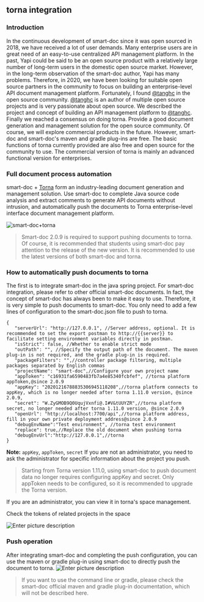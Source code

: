 ## torna integration


### Introduction
In the continuous development of smart-doc since it was open sourced in 2018, we have received a lot of user demands.
Many enterprise users are in great need of an easy-to-use centralized API management platform. In the past, Yapi could be said to be an open source product with a relatively large number of long-term users in the domestic open source market. However, in the long-term observation of the smart-doc author, Yapi has many problems. Therefore, in 2020, we have been looking for suitable open source partners in the community to focus on building an enterprise-level API document management platform. Fortunately, I found [@tanghc](https://gitee.com/durcframework) in the open source community.
[@tanghc](https://gitee.com/durcframework) is an author of multiple open source projects and is very passionate about open source. We described the project and concept of building an API management platform to [@tanghc](https://gitee.com/durcframework). Finally we reached a consensus on doing torna. Provide a good document generation and management solution for the open source community. Of course, we will explore commercial products in the future.
However, smart-doc and smart-doc's maven and gradle plug-ins are free. The basic functions of torna currently provided are also free and open source for the community to use. The commercial version of torna is mainly an advanced functional version for enterprises.

### Full document process automation
smart-doc + [Torna](http://torna.cn) form an industry-leading document generation and management solution. Use smart-doc to complete Java source code analysis and extract comments to generate API documents without intrusion, and automatically push the documents to Torna enterprise-level interface document management platform.

![smart-doc+torna](https://github.com/smart-doc-group/smart-doc-group.github.io/raw/master/docs/_images/smart-to-torna.png)

>Smart-doc 2.0.9 is required to support pushing documents to torna. Of course, it is recommended that students using smart-doc pay attention to the release of the new version. It is recommended to use the latest versions of both smart-doc and torna.
### How to automatically push documents to torna
The first is to integrate smart-doc in the java spring project. For smart-doc integration, please refer to other official smart-doc documents. In fact, the concept of smart-doc has always been to make it easy to use. Therefore, it is very simple to push documents to smart-doc. You only need to add a few lines of configuration to the smart-doc.json file to push to torna.

```
{
   "serverUrl": "http://127.0.0.1", //Server address, optional. It is recommended to set the export postman to http://{{server}} to facilitate setting environment variables directly in postman.
   "isStrict": false, //Whether to enable strict mode
   "outPath": "", //Specify the output path of the document. The maven plug-in is not required, and the gradle plug-in is required.
   "packageFilters": "",//controller package filtering, multiple packages separated by English commas
   "projectName": "smart-doc",//Configure your own project name
   "appToken": "c16931fa6590483fb7a4e85340fcbfef", //torna platform appToken,@since 2.0.9
   "appKey": "20201216788835306945118208",//torna platform connects to appKey, which is no longer needed after torna 1.11.0 version, @since 2.0.9,
   "secret": "W.ZyGMOB9Q0UqujVxnfi@.I#V&tUUYZR",//torna platform secret, no longer needed after torna 1.11.0 version, @since 2.0.9
   "openUrl": "http://localhost:7700/api",//torna platform address, fill in your own private deployment address@since 2.0.9
   "debugEnvName":"Test environment", //torna test environment
   "replace": true,//Replace the old document when pushing torna
   "debugEnvUrl":"http://127.0.0.1",//torna
}
```

**Note:** `appKey`, `appToken`, `secret` If you are not an administrator, you need to ask the administrator for specific information about the project you push.

> Starting from Torna version 1.11.0, using smart-doc to push document data no longer requires configuring appKey and secret.
Only appToken needs to be configured, so it is recommended to upgrade the Torna version.

If you are an administrator, you can view it in torna's space management.

Check the tokens of related projects in the space

![Enter picture description](https://github.com/smart-doc-group/smart-doc-group.github.io/raw/master/docs/_images/224356_2bc8c3b7_144669.png "Screenshot.png")

### Push operation
After integrating smart-doc and completing the push configuration, you can use the maven or gradle plug-in using smart-doc to directly push the document to torna.
![Enter picture description](https://github.com/smart-doc-group/smart-doc-group.github.io/raw/master/docs/_images/224947_853e59e3_144669.png "Screenshot.png")
> If you want to use the command line or gradle, please check the smart-doc official maven and gradle plug-in documentation, which will not be described here.